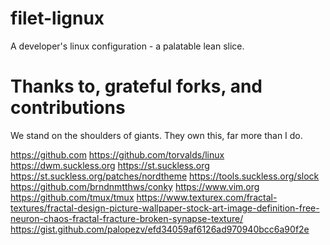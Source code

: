 # filet-lignux
A developer's linux configuration - a palatable lean slice.

# Thanks to, grateful forks, and contributions

We stand on the shoulders of giants. They own this, far more than I do.

https://github.com
https://github.com/torvalds/linux
https://dwm.suckless.org
https://st.suckless.org
https://st.suckless.org/patches/nordtheme
https://tools.suckless.org/slock
https://github.com/brndnmtthws/conky
https://www.vim.org
https://github.com/tmux/tmux
https://www.texturex.com/fractal-textures/fractal-design-picture-wallpaper-stock-art-image-definition-free-neuron-chaos-fractal-fracture-broken-synapse-texture/
https://gist.github.com/palopezv/efd34059af6126ad970940bcc6a90f2e
